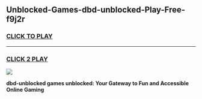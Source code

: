 
## Unblocked-Games-dbd-unblocked-Play-Free-f9j2r
<h3>
<a href="https://premium76.site?title=dbd-unblocked&ref=18A1">CLICK TO PLAY</a></h3>
<hr>

<h3>
<a href="https://premium76.site?title=dbd-unblocked&ref=18A1">CLICK 2 PLAY</a>
  
</h3>

<a href="https://premium76.site?title=dbd-unblocked&ref=18A1"><img src="https://clearcache.store/games.png"></a>


**dbd-unblocked games unblocked: Your Gateway to Fun and Accessible Online Gaming**

